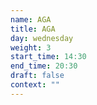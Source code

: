 ```yaml
---
name: AGA
title: AGA
day: wednesday
weight: 3
start_time: 14:30
end_time: 20:30
draft: false
context: ""
---
```

